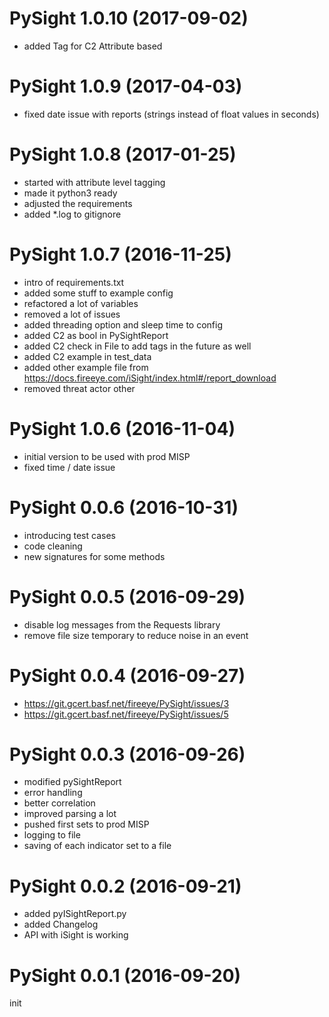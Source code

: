 PySight 1.0.10 (2017-09-02)
===========================

- added Tag for C2 Attribute based


PySight 1.0.9 (2017-04-03)
===========================

- fixed date issue with reports (strings instead of float values in seconds)

PySight 1.0.8 (2017-01-25)
===========================

- started with attribute level tagging
- made it python3 ready
- adjusted the requirements
- added *.log to gitignore

PySight 1.0.7 (2016-11-25)
===========================
- intro of requirements.txt
- added some stuff to example config
- refactored a lot of variables
- removed a lot of issues
- added threading option and sleep time to config
- added C2 as bool in PySightReport
- added C2 check in File to add tags in the future as well
- added C2 example in test_data
- added other example file from https://docs.fireeye.com/iSight/index.html#/report_download
- removed threat actor other

PySight 1.0.6 (2016-11-04)
===========================
- initial version to be used with prod MISP
- fixed time / date issue


PySight 0.0.6 (2016-10-31)
===========================

- introducing test cases
- code cleaning
- new signatures for some methods


PySight 0.0.5 (2016-09-29)
===========================

- disable log messages from the Requests library
- remove file size temporary to reduce noise in an event

PySight 0.0.4 (2016-09-27)
===========================

- https://git.gcert.basf.net/fireeye/PySight/issues/3
- https://git.gcert.basf.net/fireeye/PySight/issues/5

PySight 0.0.3 (2016-09-26)
===========================

- modified pySightReport
- error handling
- better correlation
- improved parsing a lot
- pushed first sets to prod MISP
- logging to file
- saving of each indicator set to a file

PySight 0.0.2 (2016-09-21)
===========================

- added pyISightReport.py
- added Changelog
- API with iSight is working


PySight 0.0.1 (2016-09-20)
===========================

init
